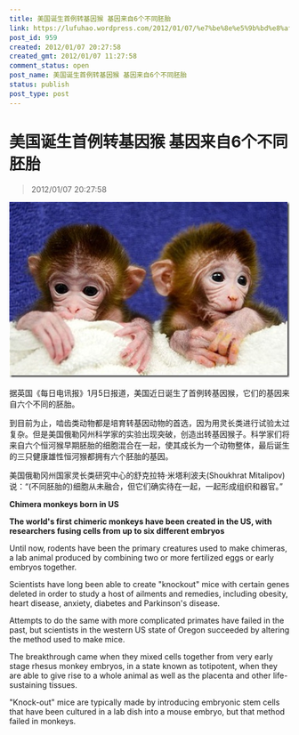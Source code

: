 ```yaml
---
title: 美国诞生首例转基因猴 基因来自6个不同胚胎
link: https://lufuhao.wordpress.com/2012/01/07/%e7%be%8e%e5%9b%bd%e8%af%9e%e7%94%9f%e9%a6%96%e4%be%8b%e8%bd%ac%e5%9f%ba%e5%9b%a0%e7%8c%b4-%e5%9f%ba%e5%9b%a0%e6%9d%a5%e8%87%aa6%e4%b8%aa%e4%b8%8d%e5%90%8c%e8%83%9a%e8%83%8e/
post_id: 959
created: 2012/01/07 20:27:58
created_gmt: 2012/01/07 11:27:58
comment_status: open
post_name: 美国诞生首例转基因猴 基因来自6个不同胚胎
status: publish
post_type: post
---
```


# 美国诞生首例转基因猴 基因来自6个不同胚胎

> 2012/01/07 20:27:58

![20120107-202758-0001](/assets/images/20120107-202758-0001.jpg)

据英国《每日电讯报》1月5日报道，美国近日诞生了首例转基因猴，它们的基因来自六个不同的胚胎。

到目前为止，啮齿类动物都是培育转基因动物的首选，因为用灵长类进行试验太过复杂。但是美国俄勒冈州科学家的实验出现突破，创造出转基因猴子。科学家们将来自六个恒河猴早期胚胎的细胞混合在一起，使其成长为一个动物整体，最后诞生的三只健康雄性恒河猴都拥有六个胚胎的基因。

美国俄勒冈州国家灵长类研究中心的舒克拉特·米塔利波夫(Shoukhrat Mitalipov)说：“(不同胚胎的)细胞从未融合，但它们确实待在一起，一起形成组织和器官。”



**Chimera monkeys born in US**

**The world's first chimeric monkeys have been created in the US, with researchers fusing cells from up to six different embryos**

Until now, rodents have been the primary creatures used to make chimeras, a lab animal produced by combining two or more fertilized eggs or early embryos together.

Scientists have long been able to create "knockout" mice with certain genes deleted in order to study a host of ailments and remedies, including obesity, heart disease, anxiety, diabetes and Parkinson's disease.

Attempts to do the same with more complicated primates have failed in the past, but scientists in the western US state of Oregon succeeded by altering the method used to make mice.

The breakthrough came when they mixed cells together from very early stage rhesus monkey embryos, in a state known as totipotent, when they are able to give rise to a whole animal as well as the placenta and other life-sustaining tissues.

"Knock-out" mice are typically made by introducing embryonic stem cells that have been cultured in a lab dish into a mouse embryo, but that method failed in monkeys.
